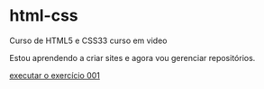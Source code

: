 # html-css
 Curso de HTML5 e CSS33 curso em video

 Estou aprendendo a criar sites e agora vou gerenciar repositórios.

 <a href="https://jeiellimeira.github.io/html-css/exercícios/ex001/index.html"> executar o exercício 001 </a>
